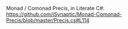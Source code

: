 Monad / Comonad Precis, in Literate C#: https://github.com/iSynaptic/Monad-Comonad-Precis/blob/master/Precis.cs#L114
